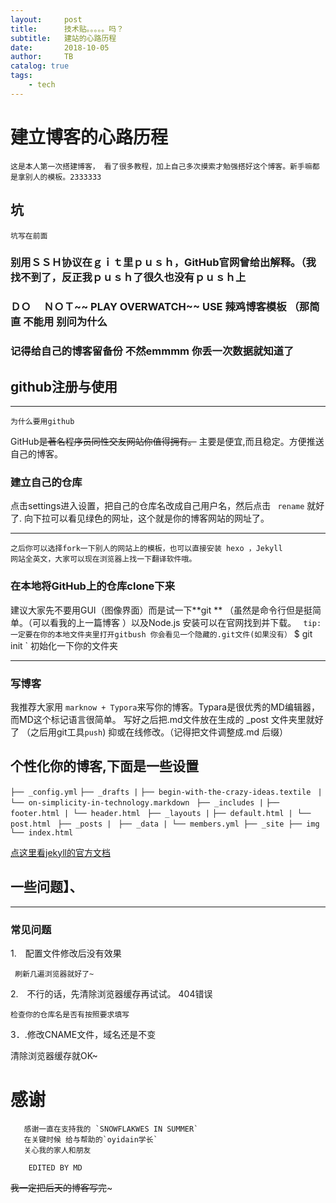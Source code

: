 ```yaml
---
layout:     post
title:      技术贴。。。。。吗？
subtitle:   建站的心路历程
date:       2018-10-05
author:     TB
catalog: true
tags:
    - tech
---
```


# 建立博客的心路历程

    这是本人第一次搭建博客， 看了很多教程，加上自己多次摸索才勉强搭好这个博客。新手嘛都是拿别人的模板。2333333

## 坑
    坑写在前面
### 别用ＳＳＨ协议在ｇｉｔ里ｐｕｓｈ，GitHub官网曾给出解释。（我找不到了，反正我ｐｕｓｈ了很久也没有ｐｕｓｈ上　
### ＤＯ 　ＮＯＴ~~ PLAY   OVERWATCH~~ USE  辣鸡博客模板 （那简直 不能用 别问为什么
### 记得给自己的博客留备份 不然emmmm 你丢一次数据就知道了


##  github注册与使用
[](https://www.matrixkook.github.io/master/imgimg/2018-10-0501.png)


-----
    为什么要用github

GitHub~~是著名程序员同性交友网站你值得拥有。~~ 主要是便宜,而且稳定。方便推送自己的博客。

### 建立自己的仓库
点击settings进入设置，把自己的仓库名改成自己用户名，然后点击 ` rename` 就好了. 向下拉可以看见绿色的网址，这个就是你的博客网站的网址了。

-------

    之后你可以选择fork一下别人的网站上的模板，也可以直接安装 hexo ，Jekyll 
    网站全英文，大家可以现在浏览器上找一下翻译软件哦。
###  在本地将GitHub上的仓库clone下来
[](https://www.matrixkook.github.io/master/img/2018-10-0502.png)
建议大家先不要用GUI（图像界面）而是试一下**git **
（虽然是命令行但是挺简单。（可以看我的上一篇博客 ）以及Node.js 
安装可以在官网找到并下载。
` tip: 一定要在你的本地文件夹里打开gitbush
你会看见一个隐藏的.git文件(如果没有）` $ git init ` 初始化一下你的文件夹 

------

### 写博客
我推荐大家用 `marknow + Typora`来写你的博客。Typara是很优秀的MD编辑器，而MD这个标记语言很简单。
写好之后把.md文件放在生成的 _post 文件夹里就好了 （之后用git工具` push `)
抑或在线修改。（记得把文件调整成.md 后缀）

##  个性化你的博客,下面是一些设置

`├── _config.yml`
`├── _drafts |`
`├── begin-with-the-crazy-ideas.textile `
`|└── on-simplicity-in-technology.markdown `
`├── _includes |` 
`├── footer.html | └── header.html `
`├── _layouts |`
`├── default.html | └── post.html `
`├── _posts | `
`├── _data | └── members.yml ├── _site ├── img └── index.html`
  
  
[点这里看jekyll的官方文档](https://www.jekyll.com.cn/docs/structure/)


## 一些问题】、

--------

### 常见问题

1.　配置文件修改后没有效果

     刷新几遍浏览器就好了~

2.　不行的话，先清除浏览器缓存再试试。
404错误

    检查你的仓库名是否有按照要求填写

3．.修改CNAME文件，域名还是不变

清除浏览器缓存就OK~


# 感谢 
       感谢一直在支持我的 `SNOWFLAKWES IN SUMMER`
       在关键时候 给与帮助的`oyidain学长`
       关心我的家人和朋友

        EDITED BY MD
  ~~我一定把后天的博客写完~~~
  








